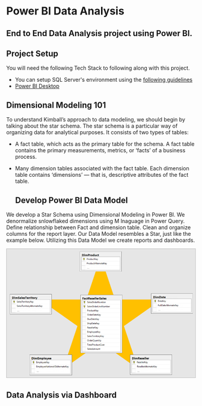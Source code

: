 # Power BI Data Analysis
## End to End Data Analysis project using Power BI.

## Project Setup
You will need the following Tech Stack to following along with this project. 

- You can setup SQL Server's environment using the [following guidelines](https://www.youtube.com/watch?v=e5mvoKuV3xs&t=6s)
- [Power BI Desktop](https://powerbi.microsoft.com/en-us/downloads/)

## Dimensional Modeling 101
To understand Kimball’s approach to data modeling, we should begin by talking about the star schema. The star schema is a particular way of organizing data for analytical purposes. It consists of two types of tables:
- A fact table, which acts as the primary table for the schema. A fact table contains the primary measurements, metrics, or ‘facts’ of a business process.
- Many dimension tables associated with the fact table. Each dimension table contains ‘dimensions’ — that is, descriptive attributes of the fact table.

  ## Develop Power BI Data Model
We develop a Star Schema using Dimensional Modeling in Power BI. We denormalize snlowflaked dimensions using M lnaguage in Power Query. Define relationship between Fact and dimension table. Clean and organize columns for the report layer. Our Data Model resembles a Star, just like the example below. Utilizing this Data Model we create reports and dashboards.

   ![image](star-schema-example1.png)

## Data Analysis via Dashboard
